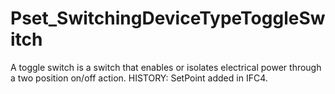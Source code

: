 # Pset_SwitchingDeviceTypeToggleSwitch

A toggle switch is a switch that enables or isolates electrical power through a two position on/off action. HISTORY: SetPoint added in IFC4.
